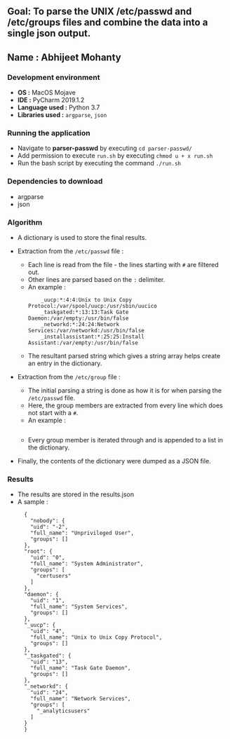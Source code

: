 Goal: To parse the UNIX /etc/passwd and /etc/groups files and combine the data into a single json output.
--
Name : Abhijeet Mohanty
--

### Development environment
* **OS :** MacOS Mojave
* **IDE :** PyCharm 2019.1.2
* **Language used :** Python 3.7
* **Libraries used :** `argparse`, `json`

### Running the application
* Navigate to **parser-passwd** by executing `cd parser-passwd/`
* Add permission to execute `run.sh` by executing `chmod u + x run.sh`
* Run the bash script by executing the command `./run.sh`

### Dependencies to download

* argparse
* json

### Algorithm
* A dictionary is used to store the final results.
* Extraction from the `/etc/passwd` file : 
    * Each line is read from the file - the lines starting with `#` are filtered out.
    * Other lines are parsed based on the `:` delimiter.
    * An example :
        ```
            _uucp:*:4:4:Unix to Unix Copy Protocol:/var/spool/uucp:/usr/sbin/uucico
            _taskgated:*:13:13:Task Gate Daemon:/var/empty:/usr/bin/false
            _networkd:*:24:24:Network Services:/var/networkd:/usr/bin/false
            _installassistant:*:25:25:Install Assistant:/var/empty:/usr/bin/false
        ```
    * The resultant parsed string which gives a string array helps create an entry in the dictionary.

* Extraction from the `/etc/group` file : 
    * The initial parsing a string is done as how it is for when parsing the `/etc/passwd` file.
    * Here, the group members are extracted from every line which does not start with a `#`.
    * An example : 
        ```
        
        ```
    * Every group member is iterated through and is appended to a list in the dictionary.

* Finally, the contents of the dictionary were dumped as a JSON file.    

### Results
* The results are stored in the results.json
* A sample :
    ```
      {
        "nobody": {
        "uid": "-2",
        "full_name": "Unprivileged User",
        "groups": []
      },
      "root": {
        "uid": "0",
        "full_name": "System Administrator",
        "groups": [
          "certusers"
        ]
      },
      "daemon": {
        "uid": "1",
        "full_name": "System Services",
        "groups": []
      },
      "_uucp": {
        "uid": "4",
        "full_name": "Unix to Unix Copy Protocol",
        "groups": []
      },
      "_taskgated": {
        "uid": "13",
        "full_name": "Task Gate Daemon",
        "groups": []
      },
      "_networkd": {
        "uid": "24",
        "full_name": "Network Services",
        "groups": [
          "_analyticsusers"
        ]
      }
      }
    ```

